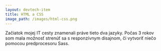 ```yaml
---
layout: devtech-item
title: HTML a CSS
image_path: /images/html-css.png
---
```

Začiatok mojej IT cesty znamenali práve tieto dva jazyky. Počas 3 rokov som mala možnosť strenúť sa s responzívnym disajnom, či vytvoriť niečo pomocou predprocesoru Sass. 
